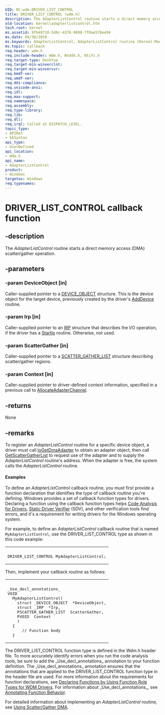 ```yaml
---
UID: NC:wdm.DRIVER_LIST_CONTROL
title: DRIVER_LIST_CONTROL (wdm.h)
description: The AdapterListControl routine starts a direct memory access (DMA) scatter/gather operation.
old-location: kernel\adapterlistcontrol.htm
tech.root: kernel
ms.assetid: 9fb49710-5d8c-4376-9898-7f0ae570ee94
ms.date: 04/30/2018
ms.keywords: AdapterListControl, AdapterListControl routine [Kernel-Mode Driver Architecture], DRIVER_LIST_CONTROL, DrvrRtns_feb5903f-df38-4471-ab1e-2e6341620774.xml, kernel.adapterlistcontrol, wdm/AdapterListControl
ms.topic: callback
req.header: wdm.h
req.include-header: Wdm.h, Ntddk.h, Ntifs.h
req.target-type: Desktop
req.target-min-winverclnt: 
req.target-min-winversvr: 
req.kmdf-ver: 
req.umdf-ver: 
req.ddi-compliance: 
req.unicode-ansi: 
req.idl: 
req.max-support: 
req.namespace: 
req.assembly: 
req.type-library: 
req.lib: 
req.dll: 
req.irql: Called at DISPATCH_LEVEL.
topic_type:
- APIRef
- kbSyntax
api_type:
- UserDefined
api_location:
- Wdm.h
api_name:
- AdapterListControl
product:
- Windows
targetos: Windows
req.typenames: 
---
```


# DRIVER_LIST_CONTROL callback function


## -description


The <i>AdapterListControl</i> routine starts a direct memory access (DMA) scatter/gather operation.


## -parameters




### -param DeviceObject [in]

Caller-supplied pointer to a <a href="https://docs.microsoft.com/windows-hardware/drivers/ddi/content/wdm/ns-wdm-_device_object">DEVICE_OBJECT</a> structure. This is the device object for the target device, previously created by the driver's <a href="https://docs.microsoft.com/windows-hardware/drivers/ddi/content/wdm/nc-wdm-driver_add_device">AddDevice</a> routine.


### -param Irp [in]

Caller-supplied pointer to an <a href="https://docs.microsoft.com/windows-hardware/drivers/ddi/content/wdm/ns-wdm-_irp">IRP</a> structure that describes the I/O operation, if the driver has a <a href="https://docs.microsoft.com/windows-hardware/drivers/ddi/content/wdm/nc-wdm-driver_startio">StartIo</a> routine. Otherwise, not used.


### -param ScatterGather [in]

Caller-supplied pointer to a <a href="https://docs.microsoft.com/windows-hardware/drivers/ddi/content/wdm/ns-wdm-_scatter_gather_list">SCATTER_GATHER_LIST</a> structure describing scatter/gather regions.


### -param Context [in]

Caller-supplied pointer to driver-defined context information, specified in a previous call to <a href="https://docs.microsoft.com/windows-hardware/drivers/ddi/content/wdm/nc-wdm-pallocate_adapter_channel">AllocateAdapterChannel</a>. 


## -returns



None




## -remarks



To register an <i>AdapterListControl</i> routine for a specific device object, a driver must call <a href="https://docs.microsoft.com/windows-hardware/drivers/ddi/content/wdm/nf-wdm-iogetdmaadapter">IoGetDmaAdapter</a> to obtain an adapter object, then call <a href="https://docs.microsoft.com/windows-hardware/drivers/ddi/content/wdm/nc-wdm-pget_scatter_gather_list">GetScatterGatherList</a> to request use of the adapter and to supply the <i>AdapterListControl</i> routine's address. When the adapter is free, the system calls the <i>AdapterListControl</i> routine.


#### Examples

To define an <i>AdapterListControl</i> callback routine, you must first provide a function declaration that identifies the type of callback routine you're defining. Windows provides a set of callback function types for drivers. Declaring a function using the callback function types helps <a href="https://docs.microsoft.com/windows-hardware/drivers/devtest/code-analysis-for-drivers">Code Analysis for Drivers</a>, <a href="https://docs.microsoft.com/windows-hardware/drivers/devtest/static-driver-verifier">Static Driver Verifier</a> (SDV), and other verification tools find errors, and it's a requirement for writing drivers for the Windows operating system.

For example, to define an <i>AdapterListControl</i> callback routine that is named <code>MyAdapterListControl</code>, use the DRIVER_LIST_CONTROL type as shown in this code example:

<div class="code"><span codelanguage=""><table>
<tr>
<th></th>
</tr>
<tr>
<td>
<pre>DRIVER_LIST_CONTROL MyAdapterListControl;</pre>
</td>
</tr>
</table></span></div>
Then, implement your callback routine as follows:

<div class="code"><span codelanguage=""><table>
<tr>
<th></th>
</tr>
<tr>
<td>
<pre>_Use_decl_annotations_
VOID
  MyAdapterListControl(
    struct _DEVICE_OBJECT  *DeviceObject,
    struct _IRP  *Irp,
    PSCATTER_GATHER_LIST  ScatterGather,
    PVOID  Context
    )
  {
      // Function body
  }</pre>
</td>
</tr>
</table></span></div>
The DRIVER_LIST_CONTROL function type is defined in the Wdm.h header file. To more accurately identify errors when you run the code analysis tools, be sure to add the _Use_decl_annotations_ annotation to your function definition. The _Use_decl_annotations_ annotation ensures that the annotations that are applied to the DRIVER_LIST_CONTROL function type in the header file are used. For more information about the requirements for function declarations, see <a href="https://docs.microsoft.com/windows-hardware/drivers/devtest/declaring-functions-using-function-role-types-for-wdm-drivers">Declaring Functions by Using Function Role Types for WDM Drivers</a>. For information about _Use_decl_annotations_, see <a href="https://go.microsoft.com/fwlink/p/?linkid=286697">Annotating Function Behavior</a>.

For detailed information about implementing an <i>AdapterListControl</i> routine, see <a href="https://docs.microsoft.com/windows-hardware/drivers/kernel/using-scatter-gather-dma">Using Scatter/Gather DMA</a>. 

<div class="code"></div>


